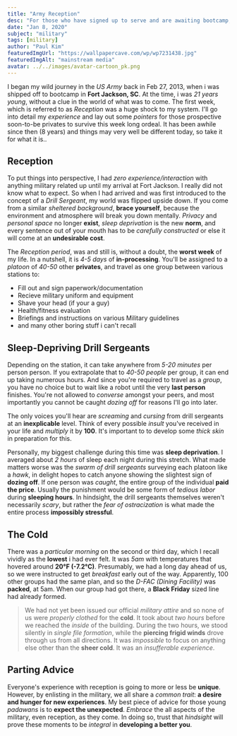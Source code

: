 ```yaml
---
title: "Army Reception"
desc: "For those who have signed up to serve and are awaiting bootcamp, here are is what you can expect in your first week."
date: "Jan 8, 2020"
subject: "military"
tags: [military]
author: "Paul Kim"
featuredImgUrl: "https://wallpapercave.com/wp/wp7231438.jpg"
featuredImgAlt: "mainstream media"
avatar: ../../images/avatar-cartoon_pk.png
---
```


I began my wild journey in the *US Army* back in Feb 27, 2013, when i was shipped off to bootcamp in **Fort Jackson, SC**.  At the time, i was *21 years young*, without a clue in the world of what was to come. The first week, which is referred to as *Reception* was a huge shock to my system.  I'll go into detail my *experience* and lay out some *pointers* for those prospective soon-to-be privates to survive this week long ordeal. It has been awhile since then (8 years) and things may very well be different today, so take it for what it is..

## Reception

To put things into perspective, I had *zero experience/interaction* with anything military related up until my arrival at Fort Jackson.  I really did not know what to expect.  So when I had arrived and was first introduced to the concept of a *Drill Sergeant*, my world was flipped upside down.  If you come from a similar *sheltered background*, **brace yourself**, because the environment and atmosphere will break you down mentally.  *Privacy* and *personal space* no longer **exist**, *sleep deprivation* is the new **norm**, and every sentence out of your mouth has to be *carefully constructed* or else it will come at an **undesirable cost**.

The *Reception period*, was and still is, without a doubt, the **worst week** of my life. In a nutshell, it is *4-5 days* of **in-processing**.  You'll be assigned to a *platoon* of *40-50* other **privates**, and travel as one group between various stations to:

- Fill out and sign paperwork/documentation
- Recieve military uniform and equipment
- Shave your head (if your a guy)
- Health/fitness evaluation
- Briefings and instructions on various Military guidelines
- and many other boring stuff i can't recall

## Sleep-Depriving Drill Sergeants

Depending on the station, it can take anywhere from *5-20 minutes* per person person. If you extrapolate that to *40-50 people* per group, it can end up taking numerous hours.  And since you're required to travel as a *group*, you have no choice but to wait like a robot until the very **last person** finishes.  You're not allowed to *converse* amongst your peers, and most importantly 
you cannot be caught *dozing off* for reasons I'll go into later.  

The only voices you'll hear are *screaming* and *cursing* from drill sergeants at an **inexplicable** level.  Think of every possible *insult* you've received in your life and *multiply* it by **100**.  It's important to to develop some *thick skin* in preparation for this.

Personally, my biggest challenge during this time was **sleep deprivation**.  I averaged about *2 hours* of sleep each night during this stretch.  What made matters worse was the *swarm of drill sergeants* surveying each platoon like a *hawk*, in delight hopes to catch anyone showing the slightest sign of **dozing off**.  If one person was *caught*, the entire group of the individual **paid the price**.  Usually the punishment would be some form of *tedious labor* during **sleeping hours**.  In hindsight, the drill sergeants themselves weren't necessarily *scary*, but rather the *fear of ostracization* is what made the entire process **impossibly stressful**.

## The Cold

There was a *particular morning* on the second or third day, which I recall vividly as the **lowest** i had ever felt.  It was *5am* with temperatures that hovered around **20°F (-7.2°C)**.  Presumably, we had a long day ahead of us, so we were instructed to get *breakfast* early out of the way.  Apparently, 100 other groups had the same plan, and so the *D-FAC (Dining Facility)* was **packed**, at 5am.  When our group had got there, a **Black Friday** sized line had already formed.  

> We had not yet been issued our official *military attire* and so none of us were *properly clothed* for the **cold**.  It took about *two hours* before we reached the *inside* of the building.  During the two hours, we stood silently in *single file formation*, while the **piercing frigid winds** drove through us from all directions.  It was *impossible* to focus on anything else other than the **sheer cold**.  It was an *insufferable experience*.

## Parting Advice

Everyone's experience with reception is going to more or less be **unique**.  However, by enlisting in the military, we all share a *common trait*: **a desire and hunger for new experiences**.  My best piece of advice for those young *padawans* is to **expect the unexpected**.  *Embrace* the all aspects of the military, even reception, as they come.  In doing so, trust that *hindsight* will prove these moments to be *integral* in **developing a better you**.